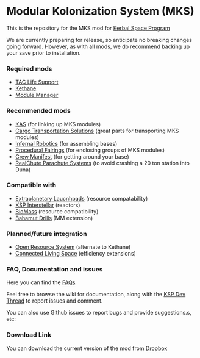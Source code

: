 Modular Kolonization System (MKS) 
===

This is the repository for the MKS mod for [Kerbal Space Program](http://kerbalspaceprogram.com)

We are currently preparing for release, so anticipate no breaking changes going forward.  However, as with all mods, we do recommend backing up your save prior to installation.


### Required mods

* [TAC Life Support](http://forum.kerbalspaceprogram.com/threads/40667-0-23)
* [Kethane](http://forum.kerbalspaceprogram.com/threads/23979)
* [Module Manager](http://forum.kerbalspaceprogram.com/threads/55219)


### Recommended mods

* [KAS](http://forum.kerbalspaceprogram.com/threads/53134) (for linking up MKS modules)
* [Cargo Transportation Solutions](http://forum.kerbalspaceprogram.com/threads/77505) (great parts for transporting MKS modules)
* [Infernal Robotics](http://forum.kerbalspaceprogram.com/threads/37707) (for assembling bases)
* [Procedural Fairings](http://forum.kerbalspaceprogram.com/threads/39512) (for enclosing groups of MKS modules)
* [Crew Manifest](http://forum.kerbalspaceprogram.com/threads/60936) (for getting around your base)
* [RealChute Parachute Systems](http://forum.kerbalspaceprogram.com/threads/57988) (to avoid crashing a 20 ton station into Duna)

### Compatible with

* [Extraplanetary Laucnhpads](http://forum.kerbalspaceprogram.com/threads/59545) (resource compatability)
* [KSP Interstellar](http://forum.kerbalspaceprogram.com/threads/43839) (reactors)
* [BioMass](http://forum.kerbalspaceprogram.com/threads/53009) (resource compatibility)
* [Bahamut Drills](http://forum.kerbalspaceprogram.com/threads/70325) (MM extension)

### Planned/future integration

* [Open Resource System](http://forum.kerbalspaceprogram.com/threads/64595) (alternate to Kethane)
* [Connected Living Space](http://forum.kerbalspaceprogram.com/threads/70161) (efficiency extensions)

### FAQ, Documentation and issues

Here you can find the [FAQs](https://github.com/BobPalmer/MKS/wiki/FAQ)

Feel free to browse the wiki for documentation, along with the [KSP Dev Thread](http://forum.kerbalspaceprogram.com/threads/72706-WIP-Introducing-the-Modular-Kolonization-System) to report issues and comment.

You can also use Github issues to report bugs and provide suggestions.s, etc:

### Download Link

You can download the current version of the mod from [Dropbox](https://www.dropbox.com/s/y9nk8n4331f8py5/MKS.zip)
